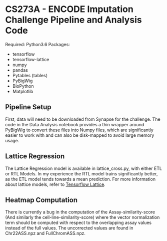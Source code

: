 # CS273A - ENCODE Imputation Challenge Pipeline and Analysis Code

Required: Python3.6
Packages:
 - tensorflow
 - tensorflow-lattice
 - numpy
 - pandas
 - Pytables (tables)
 - PyBigWig
 - BioPython
 - Matplotlib
 
 
## Pipeline Setup
First, data will need to be downloaded from Synapse for the challenge. The code in the Data Analysis notebook provides a thin
wrapper around PyBigWig to convert these files into Numpy files, which are significantly easier to work with and can also be
disk-mapped to avoid large memory usage.

## Lattice Regression
The Lattice Regression model is available in lattice_cross.py, with either ETL or RTL Models. In my experience the RTL model trains
significantly better, as the ETL model tends towards a mean prediction. For more information about lattice models, refer to
[Tensorflow Lattice](https://github.com/tensorflow/lattice).

## Heatmap Computation
There is currently a bug in the computation of the Assay-similarity-score (And similarly the cell-line-similarity-score) where
the vector normalization term should be computed with respect to the overlapping assay values instead of the full values.
The uncorrected values are found in Chr22ASS.npz and FullChromASS.npz.

